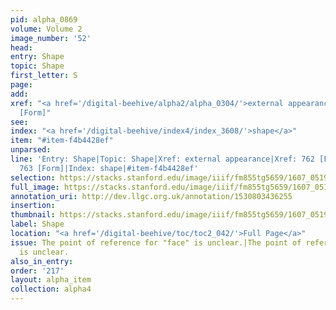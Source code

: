 ```yaml
---
pid: alpha_0869
volume: Volume 2
image_number: '52'
head:
entry: Shape
topic: Shape
first_letter: S
page:
add:
xref: "<a href='/digital-beehive/alpha2/alpha_0304/'>external appearance</a>|762 [Face]|763
  [Form]"
see:
index: "<a href='/digital-beehive/index4/index_3608/'>shape</a>"
item: "#item-f4b4428ef"
unparsed:
line: 'Entry: Shape|Topic: Shape|Xref: external appearance|Xref: 762 [Face]|Xref:
  763 [Form]|Index: shape|#item-f4b4428ef'
selection: https://stacks.stanford.edu/image/iiif/fm855tg5659/1607_0519/765,1977,3009,535/full/0/default.jpg
full_image: https://stacks.stanford.edu/image/iiif/fm855tg5659/1607_0519/full/full/0/default.jpg
annotation_uri: http://dev.llgc.org.uk/annotation/1530803436255
insertion:
thumbnail: https://stacks.stanford.edu/image/iiif/fm855tg5659/1607_0519/765,1977,600,180/250,/0/default.jpg
label: Shape
location: "<a href='/digital-beehive/toc/toc2_042/'>Full Page</a>"
issue: The point of reference for "face" is unclear.|The point of reference for "form"
  is unclear.
also_in_entry:
order: '217'
layout: alpha_item
collection: alpha4
---
```

